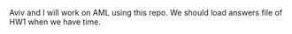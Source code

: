 Aviv and I will work on AML using this repo. 
We should load answers file of HW1 when we have time.
